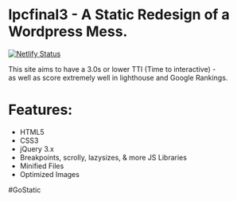 # lpcfinal3 - A Static Redesign of a Wordpress Mess.
[![Netlify Status](https://api.netlify.com/api/v1/badges/19c18452-0690-4990-b350-bf81468ab284/deploy-status)](https://app.netlify.com/sites/lpcreal/deploys)

This site aims to have a 3.0s or lower TTI (Time to interactive) -  
   as well as score extremely well in lighthouse and Google Rankings.
# Features:
- HTML5
- CSS3
- jQuery 3.x
- Breakpoints, scrolly, lazysizes, & more JS Libraries
- Minified Files
- Optimized Images

#GoStatic 

